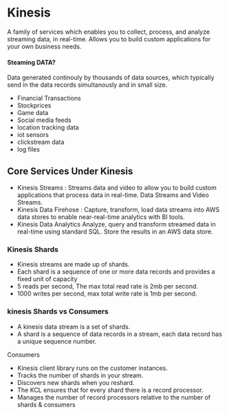 # Kinesis
A family of services which enables you to collect, process, and analyze streaming data, in real-time.
Allows you to build custom applications for your own business needs.

#### Steaming DATA?
Data generated continouly by thousands of data sources, which typically send in the data records simultanously and in small size.

* Financial Transactions
* Stockprices
* Game data
* Social media feeds
* location tracking data
* iot sensors
* clickstream data
* log files


## Core Services Under Kinesis
* Kinesis Streams : Streams data and video to allow you to build custom applications that process data in real-time.
Data Streams and Video Streams.
* Kinesis Data Firehose : Capture, transform, load data streams into AWS data stores to enable near-real-time analytics with BI tools.
* Kinesis Data Analytics
Analyze, query and transform streamed data in real-time using standard SQL. Store the results in an AWS data store.

### Kinesis Shards
* Kinesis streams are made up of shards.
* Each shard is a sequence of one or more data records and provides a fixed unit of capacity
* 5 reads per second, The max total read rate is 2mb per second.
* 1000 writes per second, max total write rate is 1mb per second.

### kinesis Shards vs Consumers
* A kinesis data stream is a set of shards.
* A shard is a sequence of data records in a stream, each data record has a unique sequence number.

Consumers
* Kinesis client library runs on the customer instances.
* Tracks the number of shards in your stream.
* Discovers new shards when you reshard.
* The KCL ensures that for every shard there is a record processor.
* Manages the number of record processors relative to the number of shards & consumers
